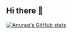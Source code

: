 ## Hi there 👋

[![Anurag's GitHub stats](https://github-readme-stats.vercel.app/api?username=k1lst1x)](https://github.com/k1lst1x/github-readme-stats)
